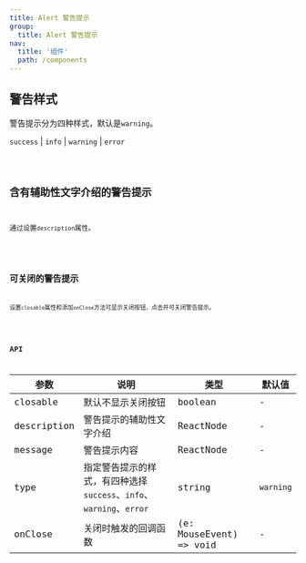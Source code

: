 ```yaml
---
title: Alert 警告提示
group:
  title: Alert 警告提示
nav:
  title: '组件'
  path: /components
---
```


## 警告样式

警告提示分为四种样式，默认是`warning`。

`success` | `info` | `warning` | `error`

<code src="./demos/type.tsx" />

## 含有辅助性文字介绍的警告提示

通过设置`description`属性。

<code src="./demos/description.tsx" />

## 可关闭的警告提示

设置`closable`属性和添加`onClose`方法可显示关闭按钮，点击并可关闭警告提示。

<code src="./demos/closable.tsx" />

## API

| 参数        | 说明                                                                 | 类型                    | 默认值    |
| ----------- | -------------------------------------------------------------------- | ----------------------- | --------- |
| closable    | 默认不显示关闭按钮                                                   | boolean                 | -         |
| description | 警告提示的辅助性文字介绍                                             | ReactNode               | -         |
| message     | 警告提示内容                                                         | ReactNode               | -         |
| type        | 指定警告提示的样式，有四种选择 `success`、`info`、`warning`、`error` | string                  | `warning` |
| onClose     | 关闭时触发的回调函数                                                 | (e: MouseEvent) => void | -         |
